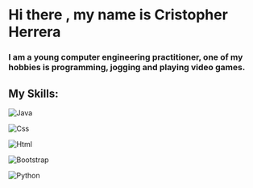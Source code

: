 # Hi there , my name is Cristopher Herrera

### I am a young computer engineering practitioner, one of my hobbies is programming, jogging and playing video games.

## My Skills:
  ![Java](https://img.shields.io/badge/Java-ff7e05?style=for-the-badge&logo=java&logoColor=white&labelColor=101010)</br>
  
  ![Css](https://img.shields.io/badge/Css-0516ff?style=for-the-badge&logo=java&logoColor=white&labelColor=101010)</br>
  
  ![Html](https://img.shields.io/badge/Html-ff7105?style=for-the-badge&logo=java&logoColor=white&labelColor=101010)</br>
  
  ![Bootstrap](https://img.shields.io/badge/Bootstrap-ff7105?style=for-the-badge&logo=java&logoColor=white&labelColor=101010)</br>
  
  ![Python](https://img.shields.io/badge/Python-ffda05?style=for-the-badge&logo=java&logoColor=white&labelColor=0561ff)</br>
